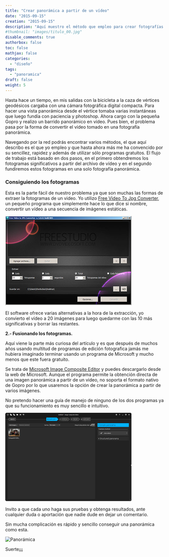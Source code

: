 ```yaml
---
title: "Crear panorámica a partir de un vídeo"
date: "2015-09-15"
creation: "2015-09-15"
description: "Aquí muestro el método que empleo para crear fotografías panorámicas a partir de una toma de vídeo de una forma sencilla y gratuita."
#thumbnail: "images/titulo_00.jpg"
disable_comments: true
authorbox: false
toc: false
mathjax: false
categories:
  - "diseño"
tags:
  - "panoramica"
draft: false
weight: 5
---
```

Hasta hace un tiempo, en mis salidas con la bicicleta a la caza de vértices geodésicos cargaba con una cámara fotográfica digital compacta. Para hacer una vista panorámica desde el vértice tomaba varias instantáneas que luego fundía con paciencia y photoshop. Ahora cargo con la pequeña Gopro y realizo un barrido panorámico en vídeo. Pues bien, el problema pasa por la forma de convertir el vídeo tomado en una fotografía panorámica.

Navegando por la red podrás encontrar varios métodos, el que aquí describo es el que yo empleo y que hasta ahora más me ha convencido por su sencillez, rapidez y además de utilizar sólo programas gratuitos. El flujo de trabajo está basado en dos pasos, en el primero obtendremos los fotogramas significativos a partir del archivo de vídeo y en el segundo fundiremos estos fotogramas en una solo fotografía panorámica.

### Consiguiendo los fotogramas
Esta es la parte fácil de nuestro problema ya que son muchas las formas de extraer la fotogramas de un video.  Yo utilizo [Free Video To Jpg Converter][11], un pequeño programa que simplemente hace lo que dice si nombre, convertir un vídeo a una secuencia de imágenes estáticas.

![imagen][2]

El software ofrece varias alternativas a la hora de la extracción, yo convierto el vídeo a 20 imágenes para luego quedarme con las 10 más significativas y borrar las restantes.

**2.- Fusionando los fotogramas.**

Aquí viene la parte más curiosa del artículo y es que después de muchos años usando multitud de programas de edición fotografica jamás me hubiera imaginado terminar usando un programa de Microsoft y mucho menos que este fuera gratuito.

Se trata de [Microsoft Image Composite Editor][12] y puedes descargarlo desde la web de Microsoft.  Aunque el programa permite la obtención directa de una imagen panorámica a partir de un video, no soporta el formato nativo de Gopro por lo que usaremos la opción de crear la panorámica a partir de varios imágenes.
  
No pretendo hacer una guía de manejo de ninguno de los dos programas ya que su funcionamiento es muy sencillo e intuitivo.

![imagen][1]

Invito a que cada uno haga sus pruebas y obtenga resultados, ante cualquier duda o aportación que nadie dude en dejar un comentario.

Sin mucha complicación es rápido y sencillo conseguir una panorámica como esta.

![Panorámica](http://static.panoramio.com/photos/large/123088397.jpg)

Suerte¡¡¡


[1]: /images/20150915_ICE.jpg
[2]: /images/20150915_video2jpg.jpg

[11]: https://www.dvdvideosoft.com/es/products/dvd/Free-Video-to-JPG-Converter.htm#.Ve9K0DldaK0
[12]: http://research.microsoft.com/en-us/um/redmond/projects/ice/
